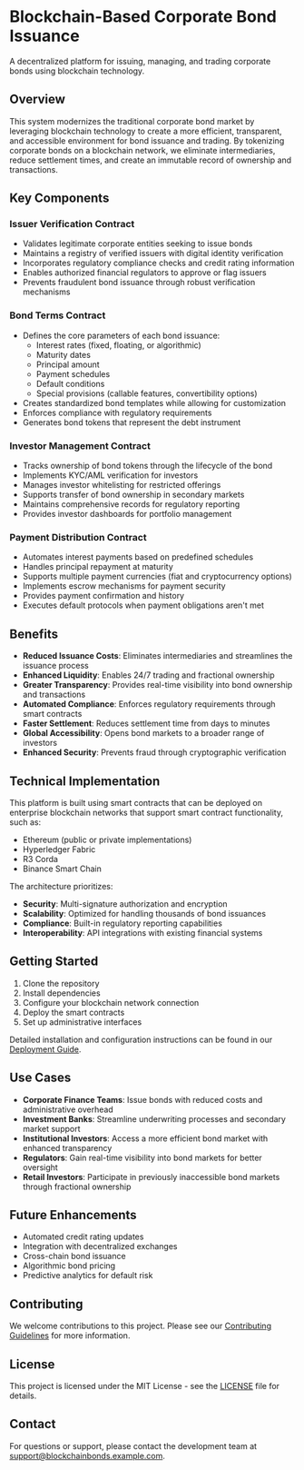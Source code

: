 # Blockchain-Based Corporate Bond Issuance

A decentralized platform for issuing, managing, and trading corporate bonds using blockchain technology.

## Overview

This system modernizes the traditional corporate bond market by leveraging blockchain technology to create a more efficient, transparent, and accessible environment for bond issuance and trading. By tokenizing corporate bonds on a blockchain network, we eliminate intermediaries, reduce settlement times, and create an immutable record of ownership and transactions.

## Key Components

### Issuer Verification Contract
- Validates legitimate corporate entities seeking to issue bonds
- Maintains a registry of verified issuers with digital identity verification
- Incorporates regulatory compliance checks and credit rating information
- Enables authorized financial regulators to approve or flag issuers
- Prevents fraudulent bond issuance through robust verification mechanisms

### Bond Terms Contract
- Defines the core parameters of each bond issuance:
    - Interest rates (fixed, floating, or algorithmic)
    - Maturity dates
    - Principal amount
    - Payment schedules
    - Default conditions
    - Special provisions (callable features, convertibility options)
- Creates standardized bond templates while allowing for customization
- Enforces compliance with regulatory requirements
- Generates bond tokens that represent the debt instrument

### Investor Management Contract
- Tracks ownership of bond tokens through the lifecycle of the bond
- Implements KYC/AML verification for investors
- Manages investor whitelisting for restricted offerings
- Supports transfer of bond ownership in secondary markets
- Maintains comprehensive records for regulatory reporting
- Provides investor dashboards for portfolio management

### Payment Distribution Contract
- Automates interest payments based on predefined schedules
- Handles principal repayment at maturity
- Supports multiple payment currencies (fiat and cryptocurrency options)
- Implements escrow mechanisms for payment security
- Provides payment confirmation and history
- Executes default protocols when payment obligations aren't met

## Benefits

- **Reduced Issuance Costs**: Eliminates intermediaries and streamlines the issuance process
- **Enhanced Liquidity**: Enables 24/7 trading and fractional ownership
- **Greater Transparency**: Provides real-time visibility into bond ownership and transactions
- **Automated Compliance**: Enforces regulatory requirements through smart contracts
- **Faster Settlement**: Reduces settlement time from days to minutes
- **Global Accessibility**: Opens bond markets to a broader range of investors
- **Enhanced Security**: Prevents fraud through cryptographic verification

## Technical Implementation

This platform is built using smart contracts that can be deployed on enterprise blockchain networks that support smart contract functionality, such as:
- Ethereum (public or private implementations)
- Hyperledger Fabric
- R3 Corda
- Binance Smart Chain

The architecture prioritizes:
- **Security**: Multi-signature authorization and encryption
- **Scalability**: Optimized for handling thousands of bond issuances
- **Compliance**: Built-in regulatory reporting capabilities
- **Interoperability**: API integrations with existing financial systems

## Getting Started

1. Clone the repository
2. Install dependencies
3. Configure your blockchain network connection
4. Deploy the smart contracts
5. Set up administrative interfaces

Detailed installation and configuration instructions can be found in our [Deployment Guide](docs/deployment.md).

## Use Cases

- **Corporate Finance Teams**: Issue bonds with reduced costs and administrative overhead
- **Investment Banks**: Streamline underwriting processes and secondary market support
- **Institutional Investors**: Access a more efficient bond market with enhanced transparency
- **Regulators**: Gain real-time visibility into bond markets for better oversight
- **Retail Investors**: Participate in previously inaccessible bond markets through fractional ownership

## Future Enhancements

- Automated credit rating updates
- Integration with decentralized exchanges
- Cross-chain bond issuance
- Algorithmic bond pricing
- Predictive analytics for default risk

## Contributing

We welcome contributions to this project. Please see our [Contributing Guidelines](CONTRIBUTING.md) for more information.

## License

This project is licensed under the MIT License - see the [LICENSE](LICENSE) file for details.

## Contact

For questions or support, please contact the development team at [support@blockchainbonds.example.com](mailto:support@blockchainbonds.example.com).
